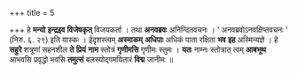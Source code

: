 +++
title = 5

+++
हे **मन्यो** **इन्द्रइव** **विजेषकृत्** विजयकर्ता । तथा **अनवब्रवः** अनिन्दितवचनः ।  ‘ अनवब्रवोऽनवक्षिप्तवचनः ' (निरु. ६. २९) इति यास्कः । ईदृशस्त्वम् **अस्माकम्** **अधिपाः** अधिकं पाता रक्षिता **भव** **इह** अस्मिन्यज्ञे । हे **सहुरे** शत्रूणां सहनशील **ते** **प्रियं** **नाम** स्तोत्रं **गृणीमसि** गृणीमः स्तुमः । **यतः** नाम्नः स्तोत्रात् त्वम् **आबभूथ** आभवसि प्रवृद्धो भवसि **तमुत्सं** बलस्योद्गमयितारं **विद्म** जानीमः ॥